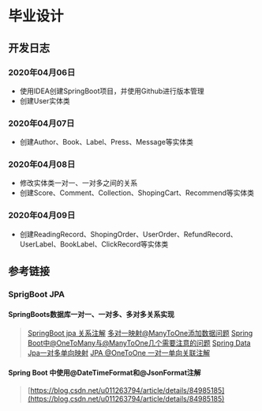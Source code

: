 # 毕业设计

## 开发日志
### 2020年04月06日
* 使用IDEA创建SpringBoot项目，并使用Github进行版本管理
* 创建User实体类
### 2020年04月07日
* 创建Author、Book、Label、Press、Message等实体类

### 2020年04月08日
* 修改实体类一对一、一对多之间的关系
* 创建Score、Comment、Collection、ShopingCart、Recommend等实体类

### 2020年04月09日
* 创建ReadingRecord、ShopingOrder、UserOrder、RefundRecord、UserLabel、BookLabel、ClickRecord等实体类

## 参考链接
### SprigBoot JPA
#### SpringBoots数据库一对一、一对多、多对多关系实现
> [SpringBoot jpa 关系注解](https://www.jianshu.com/p/fc8c82671632)
> [多对一映射@ManyToOne添加数据问题](https://bbs.csdn.net/topics/390640688)
> [Spring Boot中@OneToMany与@ManyToOne几个需要注意的问题](https://www.cnblogs.com/xwgcxk/p/9712153.html)
> [Spring Data Jpa一对多单向映射](https://www.cnblogs.com/jpfss/p/11058093.html)
> [JPA @OneToOne 一对一单向关联注解](https://blog.csdn.net/QQ70945934/article/details/77989378)

#### Spring Boot 中使用@DateTimeFormat和@JsonFormat注解
> [https://blog.csdn.net/u011263794/article/details/84985185](https://blog.csdn.net/u011263794/article/details/84985185)
